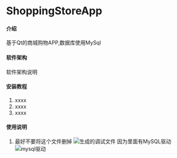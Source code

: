 # ShoppingStoreApp

#### 介绍
基于Qt的商城购物APP,数据库使用MySql

#### 软件架构
软件架构说明


#### 安装教程

1.  xxxx
2.  xxxx
3.  xxxx

#### 使用说明

1.  最好不要将这个文件删掉
![生成的调试文件](https://foruda.gitee.com/images/1719491002046468508/fc7a9596_13095184.png "屏幕截图")
因为里面有MySQL驱动
![mysql驱动](https://foruda.gitee.com/images/1719491057379057086/799bfe5d_13095184.png "屏幕截图")



